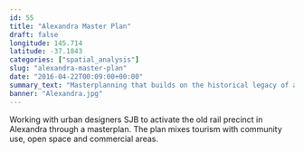 ```yaml
---
id: 55
title: "Alexandra Master Plan"
draft: false
longitude: 145.714
latitude: -37.1843
categories: ["spatial_analysis"]
slug: "alexandra-master-plan"
date: "2016-04-22T00:09:00+00:00"
summary_text: "Masterplanning that builds on the historical legacy of a beautiful historical railway precinct"
banner: "Alexandra.jpg"
---
```


Working with urban designers SJB&nbsp;to activate the old rail precinct in Alexandra through a masterplan. The plan mixes tourism with community use, open space and commercial areas.&nbsp;
